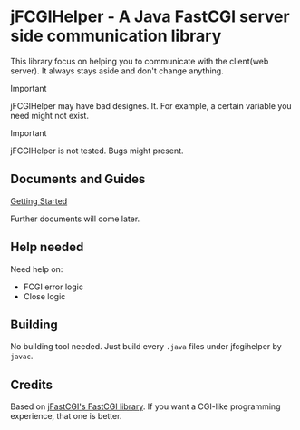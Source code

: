 # jFCGIHelper - A Java FastCGI server side communication library

This library focus on helping you to communicate with the client(web server). It always stays aside and don't change anything.

> [!IMPORTANT]
> jFCGIHelper may have bad designes. It. For example, a certain variable you need might not exist.

> [!IMPORTANT]
> jFCGIHelper is not tested. Bugs might present.

## Documents and Guides

[Getting Started](/docs/Getting%20Started.md)

Further documents will come later.

## Help needed

Need help on: 

- FCGI error logic
- Close logic

## Building

No building tool needed. Just build every `.java` files under jfcgihelper by `javac`.

## Credits

Based on [jFastCGI's FastCGI library](https://github.com/jFastCGI/jfastcgi/server). If you want a CGI-like programming experience, that one is better.
